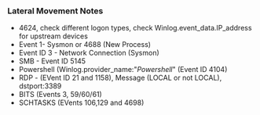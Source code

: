 ### Lateral Movement Notes
- 4624, check different logon types, check Winlog.event_data.IP_address for upstream devices
- Event 1- Sysmon or 4688 (New Process)
- Event ID 3 - Network Connection (Sysmon)
- SMB - Event ID 5145
- Powershell (Winlog.provider_name:"*Powershell*" (Event ID 4104)
- RDP - (EVent ID 21 and 1158), Message (LOCAL or not LOCAL), dstport:3389
- BITS (Events 3, 59/60/61)
- SCHTASKS (EVents 106,129 and 4698)
